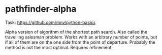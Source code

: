 # pathfinder-alpha

Task:
https://github.com/mnv/python-basics

Alpha version of algorithm of the shortest path search. Also called the travelling salesman problem. Works with an arbitrary number of points, but if all of them are on the one side from the point of departure. Probably the method is not the most optimal. Requires refinement. 
